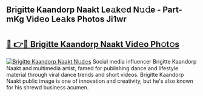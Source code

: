 ## Brigitte Kaandorp Naakt Le𝚊k𝚎d N𝚞𝚍e - Part-mKg Vid𝚎o Le𝚊ks Photos Ji1wr

# <h2><a href="http://fb5icl.evod.top/?m=Brigitte+Kaandorp+Naakt">🔗 👉🔴 Brigitte Kaandorp Naakt Vid𝚎o Ph𝚘t𝚘s</a></h2>

[![Brigitte Kaandorp Naakt N𝚞d𝚎s](https://i.imgur.com/8V9OHl7.gif)](http://fb5icl.evod.top/?m=Brigitte+Kaandorp+Naakt)
Social media influencer Brigitte Kaandorp Naakt and multimedia artist, famed for publishing dance and lifestyle material through viral dance trends and short videos. Brigitte Kaandorp Naakt public image is one of innovation and creativity, but he's also known for his shrewd business acumen. 

